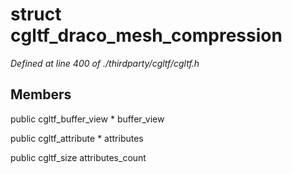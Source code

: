# struct cgltf_draco_mesh_compression

*Defined at line 400 of ./thirdparty/cgltf/cgltf.h*

## Members

public cgltf_buffer_view * buffer_view

public cgltf_attribute * attributes

public cgltf_size attributes_count



